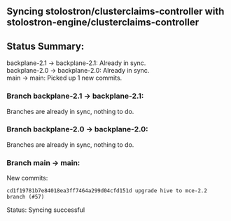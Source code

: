 ## Syncing stolostron/clusterclaims-controller with stolostron-engine/clusterclaims-controller

## Status Summary:

backplane-2.1 -> backplane-2.1: Already in sync.  
backplane-2.0 -> backplane-2.0: Already in sync.  
main -> main: Picked up 1 new commits.  

### Branch backplane-2.1 -> backplane-2.1:

Branches are already in sync, nothing to do.

### Branch backplane-2.0 -> backplane-2.0:

Branches are already in sync, nothing to do.

### Branch main -> main:

New commits:

```
cd1f19781b7e84018ea3ff7464a299d04cfd151d upgrade hive to mce-2.2 branch (#57)
```

Status: Syncing successful
